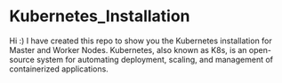 # Kubernetes_Installation
Hi :) 
I have created this repo to show you the Kubernetes installation for Master and Worker Nodes.
Kubernetes, also known as K8s, is an open-source system for automating deployment, scaling, and management of containerized applications.
